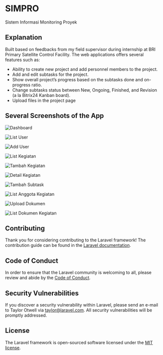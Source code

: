 # SIMPRO
Sistem Informasi Monitoring Proyek

## Explanation
Built based on feedbacks from my field supervisor during internship at BRI Primary Satellite Control Facility. The web applications offers several features such as:
- Ability to create new project and add personnel members to the project.
- Add and edit subtasks for the project.
- Show overall project’s progress based on the subtasks done and on-progress ratio.
- Change subtasks status between New, Ongoing, Finished, and Revision (a la Bitrix24 Kanban board).
- Upload files in the project page

## Several Screenshots of the App
![Dashboard](https://raw.githubusercontent.com/salmanrameli/simpro/master/dashboard.png)

![List User](https://raw.githubusercontent.com/salmanrameli/simpro/master/list-user.png)

![Add User](https://raw.githubusercontent.com/salmanrameli/simpro/master/add-user.png)

![List Kegiatan](https://raw.githubusercontent.com/salmanrameli/simpro/master/list-kegiatan.png)

![Tambah Kegiatan](https://raw.githubusercontent.com/salmanrameli/simpro/master/kegiatan-tambah.png)

![Detail Kegiatan](https://raw.githubusercontent.com/salmanrameli/simpro/master/detail-kegiatan.png)

![Tambah Subtask](https://raw.githubusercontent.com/salmanrameli/simpro/master/subtask-tambah.png)

![List Anggota Kegiatan](https://raw.githubusercontent.com/salmanrameli/simpro/master/kegiatan-pic.png)

![Upload Dokumen](https://raw.githubusercontent.com/salmanrameli/simpro/master/kegiatan-upload.png)

![List Dokumen Kegiatan](https://raw.githubusercontent.com/salmanrameli/simpro/master/kegiatan-dokumen.png)

## Contributing

Thank you for considering contributing to the Laravel framework! The contribution guide can be found in the [Laravel documentation](https://laravel.com/docs/contributions).

## Code of Conduct

In order to ensure that the Laravel community is welcoming to all, please review and abide by the [Code of Conduct](https://laravel.com/docs/contributions#code-of-conduct).

## Security Vulnerabilities

If you discover a security vulnerability within Laravel, please send an e-mail to Taylor Otwell via [taylor@laravel.com](mailto:taylor@laravel.com). All security vulnerabilities will be promptly addressed.

## License

The Laravel framework is open-sourced software licensed under the [MIT license](https://opensource.org/licenses/MIT).
